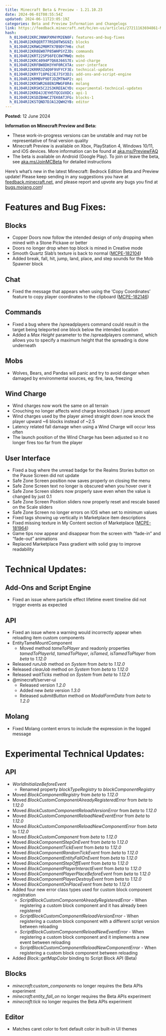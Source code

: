 ```yaml
---
title: Minecraft Beta & Preview - 1.21.10.23
date: 2024-06-01T08:55:54Z
updated: 2024-06-11T23:05:19Z
categories: Beta and Preview Information and Changelogs
link: https://feedback.minecraft.net/hc/en-us/articles/27211163694861-Minecraft-Beta-Preview-1-21-10-23
hash:
  h_01J04RJ2KRCJNNKPXM4YM2EN0F: features-and-bug-fixes
  h_01J04RJ2KRQERT77RSD0TWSG9Z: blocks
  h_01J04RJ2KRWG2M0M7X7B9DY7H6: chat
  h_01J04RJ2KR0EW07P85WHPSYZJD: commands
  h_01J04RJ2KRT22SP56FEC8W7MWQ: mobs
  h_01J04RJ2KRC4094P7Q68J66S7E: wind-charge
  h_01J04RJ2KRFBW8DH3YHF0RCXTA: user-interface
  h_01J04RJ2KRRR3Z4Q9F9VFYCF3E: technical-updates
  h_01J04RJ2KRY718P62JEJ7SY3DJ: add-ons-and-script-engine
  h_01J04RJ2KRMBVP9DTJDZMTN4P2: api
  h_01J04RJ2KR5WR268EN1MWGF8R4: molang
  h_01J04RJ2KRSK5C22S3KREEACYD: experimental-technical-updates
  h_01J04RJ2KRD4JJEYH5TQCGVXDC: api-1
  h_01J04RJ2KSDZBHWCZ7EK0ATJFG: blocks-1
  h_01J04RJ2KSTQND7DJA12QWH2YB: editor
---
```


**Posted:** 12 June 2024

**Information on Minecraft Preview and Beta:**

- These work-in-progress versions can be unstable and may not be representative of final version quality
- Minecraft Preview is available on Xbox, PlayStation 4, Windows 10/11, and iOS devices. More information can be found at [aka.ms/PreviewFAQ](https://aka.ms/PreviewFAQ)
- The beta is available on Android (Google Play). To join or leave the beta, see [aka.ms/JoinMCBeta](https://aka.ms/JoinMCBeta) for detailed instructions

Here’s what’s new in the latest Minecraft: Bedrock Edition Beta and Preview update! Please keep sending in any suggestions you have at [feedback.minecraft.net](https://feedback.minecraft.net/), and please report and upvote any bugs you find at [bugs.mojang.com](https://bugs.mojang.com/)!  
  

# **Features and Bug Fixes:**

## **Blocks**

- Copper Doors now follow the intended design of only dropping when mined with a Stone Pickaxe or better
- Doors no longer drop when top block is mined in Creative mode
- Smooth Quartz Slab’s texture is back to normal ([MCPE-182104](https://bugs.mojang.com/browse/MCPE-182104))
- Added break, fall, hit, jump, land, place, and step sounds for the Mob Spawner block

## **Chat**

- Fixed the message that appears when using the ‘Copy Coordinates’ feature to copy player coordinates to the clipboard ([MCPE-182146](https://bugs.mojang.com/browse/MCPE-182146))

## **Commands**

- Fixed a bug where the /spreadplayers command could result in the target being teleported one block below the intended location
- Added a *Max Height* parameter to the /spreadplayers command, which allows you to specify a maximum height that the spreading is done underneath

## **Mobs**

- Wolves, Bears, and Pandas will panic and try to avoid danger when damaged by environmental sources, eg: fire, lava, freezing

## **Wind Charge**

- Wind charges now work the same on all terrain
- Crouching no longer affects wind charge knockback / jump amount
- Wind charges used by the player aimed straight down now knock the player upward ~6 blocks instead of ~2.5
- Latency related fall damage when using a Wind Charge will occur less often
- The launch position of the Wind Charge has been adjusted so it no longer fires too far from the player

## **User Interface**

- Fixed a bug where the unread badge for the Realms Stories button on the Pause Screen did not update
- Safe Zone Screen position now saves properly on closing the menu
- Safe Zone Screen text no longer is obscured when you hover over it
- Safe Zone Screen sliders now properly save even when the value is changed by just 0.1
- Safe Zone Screen Position sliders now properly reset and rescale based on the Scale sliders
- Safe Zone Screen no longer errors on IOS when set to minimum values
- Fixed tags showing up vertically in Marketplace item descriptions
- Fixed missing texture in My Content section of Marketplace ([MCPE-181964](https://bugs.mojang.com/browse/MCPE-181964))
- Game tips now appear and disappear from the screen with “fade-in” and “fade-out” animations
- Replaced Marketplace Pass gradient with solid gray to improve readability  
    

# **Technical Updates:**

## **Add-Ons and Script Engine**

- Fixed an issue where particle effect lifetime event timeline did not trigger events as expected

## **API**

- Fixed an issue where a warning would incorrectly appear when reloading item custom components
- EntityTameMountComponent
  - Moved method *tameToPlayer* and readonly properties *tamedToPlayerId*, *tamedToPlayer*, *isTamed*, *isTamedToPlayer* from *beta* to *1.12.0*
- Released *runJob* method on *System* from *beta* to *1.12.0*
- Released *clearJob* method on *System* from *beta* to *1.12.0*
- Released *waitTicks* method on *System* from *beta* to *1.12.0*
- @minecraft/server-ui
  - Released version *1.2.0*
  - Added new *beta* version *1.3.0*
  - Released *submitButton* method on *ModalFormData* from *beta* to *1.2.0*

## **Molang**

- Fixed Molang content errors to include the expression in the logged message  
    

# **Experimental Technical Updates:**

## **API**

- *WorldInitializeBeforeEvent*
  - Renamed property *blockTypeRegistry* to *blockComponentRegistry*
- Moved *BlockComponentRegistry* from *beta* to *1.12.0*
- Moved *BlockCustomComponentAlreadyRegisteredError* from *beta* to *1.12.0*
- Moved *BlockCustomComponentReloadVersionError* from *beta* to *1.12.0*
- Moved *BlockCustomComponentReloadNewEventError* from *beta* to *1.12.0*
- Moved *BlockCustomComponentReloadNewComponentError* from *beta* to *1.12.0*
- Moved *BlockCustomComponent* from *beta* to *1.12.0*
- Moved *BlockComponentStepOnEvent* from *beta* to *1.12.0*
- Moved *BlockComponentTickEvent* from *beta* to *1.12.0*
- Moved *BlockComponentRandomTickEvent* from *beta* to *1.12.0*
- Moved *BlockComponentEntityFallOnEvent* from *beta* to *1.12.0*
- Moved *BlockComponentStepOffEvent* from *beta* to *1.12.0*
- Moved *BlockComponentPlayerInteractEvent* from *beta* to *1.12.0*
- Moved *BlockComponentPlayerPlaceBeforeEvent* from *beta* to *1.12.0*
- Moved *BlockComponentPlayerDestroyEvent* from *beta* to *1.12.0*
- Moved *BlockComponentOnPlaceEvent* from *beta* to *1.12.0*
- Added four new error class types used for custom block component registration
  - *ScriptBlockCustomComponentAlreadyRegisteredError* - When registering a custom block component and it has already been registered
  - *ScriptBlockCustomComponentReloadVersionError* - When registering a custom block component with a different script version between reloading
  - *ScriptBlockCustomComponentReloadNewEventError* - When registering a custom block component and it implements a new event between reloading
  - *ScriptBlockCustomComponentReloadNewComponentError* - When registering a custom block component between reloading
- Added *Block::getMapColor* binding to Script Block API (Beta)

## **Blocks**

- *minecraft:custom_components* no longer requires the Beta APIs experiment
- *minecraft:entity_fall_on* no longer requires the Beta APIs experiment
- *minecraft:tick* no longer requires the Beta APIs experiment

## **Editor**

- Matches caret color to font default color in built-in UI themes
